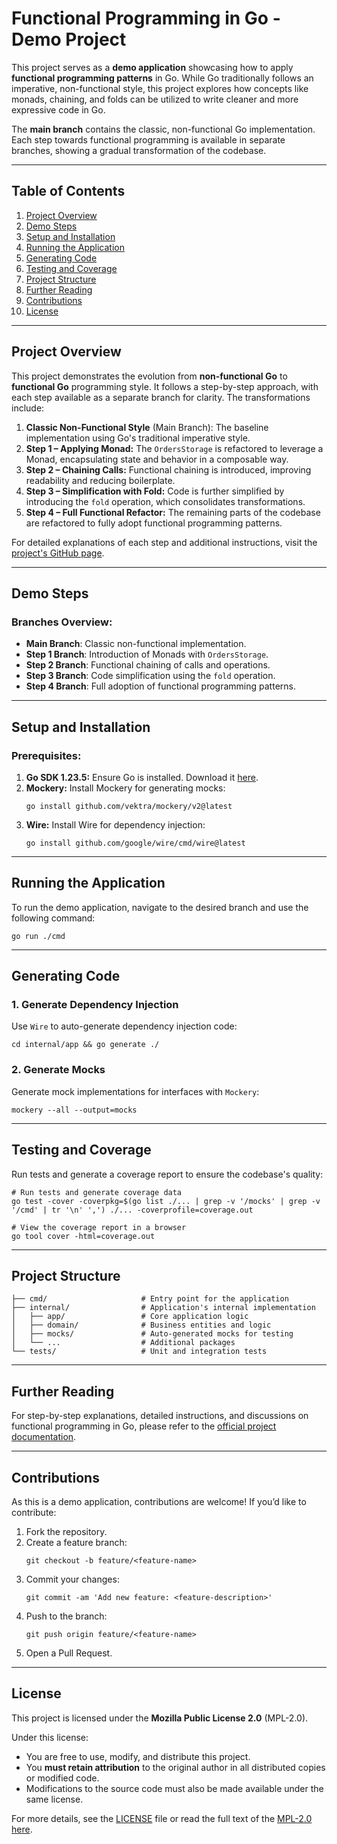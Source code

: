 # Functional Programming in Go - Demo Project

This project serves as a **demo application** showcasing how to apply **functional programming patterns** in Go. While Go traditionally follows an imperative, non-functional style, this project explores how concepts like monads, chaining, and folds can be utilized to write cleaner and more expressive code in Go.

The **main branch** contains the classic, non-functional Go implementation. Each step towards functional programming is available in separate branches, showing a gradual transformation of the codebase.

---

## Table of Contents

1. [Project Overview](#project-overview)
2. [Demo Steps](#demo-steps)
3. [Setup and Installation](#setup-and-installation)
4. [Running the Application](#running-the-application)
5. [Generating Code](#generating-code)
6. [Testing and Coverage](#testing-and-coverage)
7. [Project Structure](#project-structure)
8. [Further Reading](#further-reading)
9. [Contributions](#contributions)
10. [License](#license)

---

## Project Overview

This project demonstrates the evolution from **non-functional Go** to **functional Go** programming style. It follows a step-by-step approach, with each step available as a separate branch for clarity. The transformations include:

1. **Classic Non-Functional Style** (Main Branch): The baseline implementation using Go's traditional imperative style.
2. **Step 1 – Applying Monad:** The `OrdersStorage` is refactored to leverage a Monad, encapsulating state and behavior in a composable way.
3. **Step 2 – Chaining Calls:** Functional chaining is introduced, improving readability and reducing boilerplate.
4. **Step 3 – Simplification with Fold:** Code is further simplified by introducing the `fold` operation, which consolidates transformations.
5. **Step 4 – Full Functional Refactor:** The remaining parts of the codebase are refactored to fully adopt functional programming patterns.

For detailed explanations of each step and additional instructions, visit the [project's GitHub page](https://fmt-println-mko.github.io/fp_kata/).

---

## Demo Steps

### Branches Overview:

- **Main Branch**: Classic non-functional implementation.
- **Step 1 Branch**: Introduction of Monads with `OrdersStorage`.
- **Step 2 Branch**: Functional chaining of calls and operations.
- **Step 3 Branch**: Code simplification using the `fold` operation.
- **Step 4 Branch**: Full adoption of functional programming patterns.

---

## Setup and Installation

### Prerequisites:

1. **Go SDK 1.23.5:** Ensure Go is installed. Download it [here](https://go.dev/dl/).
2. **Mockery:** Install Mockery for generating mocks:
   ```shell
   go install github.com/vektra/mockery/v2@latest
   ```
3. **Wire:** Install Wire for dependency injection:
   ```shell
   go install github.com/google/wire/cmd/wire@latest
   ```

---

## Running the Application

To run the demo application, navigate to the desired branch and use the following command:
```shell
go run ./cmd
```

---

## Generating Code

### 1. Generate Dependency Injection

Use `Wire` to auto-generate dependency injection code:
```shell
cd internal/app && go generate ./
```

### 2. Generate Mocks

Generate mock implementations for interfaces with `Mockery`:
```shell
mockery --all --output=mocks
```

---

## Testing and Coverage

Run tests and generate a coverage report to ensure the codebase's quality:

```shell
# Run tests and generate coverage data
go test -cover -coverpkg=$(go list ./... | grep -v '/mocks' | grep -v '/cmd' | tr '\n' ',') ./... -coverprofile=coverage.out

# View the coverage report in a browser
go tool cover -html=coverage.out
```

---

## Project Structure

```plaintext
├── cmd/                     # Entry point for the application
├── internal/                # Application's internal implementation
│   ├── app/                 # Core application logic
│   ├── domain/              # Business entities and logic
│   ├── mocks/               # Auto-generated mocks for testing
│   └── ...                  # Additional packages
└── tests/                   # Unit and integration tests
```

---

## Further Reading

For step-by-step explanations, detailed instructions, and discussions on functional programming in Go, please refer to the [official project documentation](https://fmt-println-mko.github.io/fp_kata/).

---

## Contributions

As this is a demo application, contributions are welcome! If you’d like to contribute:

1. Fork the repository.
2. Create a feature branch:
   ```shell
   git checkout -b feature/<feature-name>
   ```
3. Commit your changes:
   ```shell
   git commit -am 'Add new feature: <feature-description>'
   ```
4. Push to the branch:
   ```shell
   git push origin feature/<feature-name>
   ```
5. Open a Pull Request.

---

## License

This project is licensed under the **Mozilla Public License 2.0** (MPL-2.0).

Under this license:
- You are free to use, modify, and distribute this project.
- You **must retain attribution** to the original author in all distributed copies or modified code.
- Modifications to the source code must also be made available under the same license.

For more details, see the [LICENSE](./LICENSE) file or read the full text of the [MPL-2.0 here](https://www.mozilla.org/en-US/MPL/2.0/).
